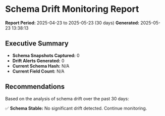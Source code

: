 # Schema Drift Monitoring Report

**Report Period:** 2025-04-23 to 2025-05-23 (30 days)
**Generated:** 2025-05-23 13:38:13

## Executive Summary

- **Schema Snapshots Captured:** 0
- **Drift Alerts Generated:** 0
- **Current Schema Hash:** N/A
- **Current Field Count:** N/A

## Recommendations

Based on the analysis of schema drift over the past 30 days:

✅ **Schema Stable:** No significant drift detected. Continue monitoring.